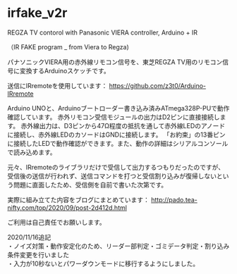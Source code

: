 # irfake_v2r
REGZA TV contorol with Panasonic VIERA controller, Arduino + IR

（IR FAKE program _ from Viera to Regza)

パナソニックVIERA用の赤外線リモコン信号を、東芝REGZA TV用のリモコン信号に変換するArduinoスケッチです。

送信にIRremoteを使用しています： https://github.com/z3t0/Arduino-IRremote

Arduino UNOと、Arduinoブートローダー書き込み済みATmega328P-PUで動作確認しています。
赤外リモコン受信モジュールの出力はD2ピンに直接接続します。
赤外線出力は、D3ピンから47Ω程度の抵抗を通して赤外線LEDのアノードに接続し、赤外線LEDのカソードはGNDに接続します。
「お約束」の13番ピンに接続したLEDで動作確認ができます。また、動作の詳細はシリアルコンソールで読み込めます。

元々、IRremoteのライブラリだけで受信して出力するつもりだったのですが、受信後の送信が行われず、送信コマンドを打つと受信割り込みが復帰しないという問題に直面したため、受信側を自前で書いた次第です。

実際に組み立てた内容をブログにまとめています： http://pado.tea-nifty.com/top/2020/09/post-2d412d.html

ご利用は自己責任でお願いします。

2020/11/16追記<br />
・ノイズ対策・動作安定化のため、リーダー部判定・ゴミデータ判定・割り込み条件変更を行いました<br />
・入力が10秒ないとパワーダウンモードに移行するようにしました。<br />
